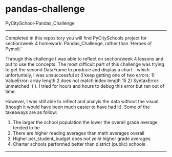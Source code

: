 # pandas-challenge
PyCitySchool-Pandas_Challenge
______________________________

Completed in this repository you will find PyCitySchools project for section/week 4 homework: Pandas_Challenge, rather than 'Heroes of Pymoli.'

Through this challenge I was able to reflect on section/week 4 lessons and put to use the concepts. The most difficult part of this challenge was trying to get the second DataFrame to produce and display a chart - which unfortuntely, I was unsuccessful at (I keep getting one of two errors: 1) ValueError: array length 2 does not match index length 15
2) SyntaxError: unmatched ')'). I tried for hours and hours to debug this error but ran out of time. 

However, I was still able to reflect and analyis the data without the visual (though it would have been much easier to have had it). Some of the takeaways are as follow:
1) The larger the school population the lower the overall grade average tended to be
2) There are higher reading averages than math averages overall 
3) Higher per_student_budget does not yeild higher grade averages
4) Charter schools performed better than district (public) schools

______________________________________________________________________________________________________________________________________________________________________________________
